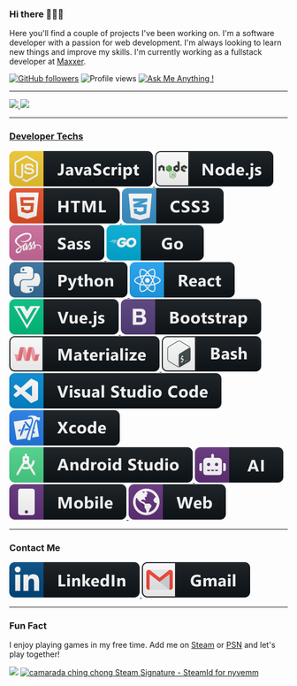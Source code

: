 ### Hi there 🦜🦜🦜

Here you'll find a couple of projects I've been working on. I'm a software developer with a passion for web development. I'm always looking to learn new things and improve my skills. I'm currently working as a fullstack developer at [Maxxer](https://maxxer.com/).

[![GitHub followers](https://img.shields.io/github/followers/nyvemm.svg?style=social&label=Follow&maxAge=2592000)](https://github.com/nyvemm?tab=followers)
![Profile views](https://gpvc.arturio.dev/nyvemm)
[![Ask Me Anything !](https://img.shields.io/badge/Ask%20me-anything-1abc9c.svg)](mailto:joaovictorsawada@gmail.com)



---

 <div>
  <a href="https://github.com/nyvemm">
  <img height="180em" src="https://github-readme-stats.vercel.app/api?username=nyvemm&show_icons=true&theme=algolia&include_all_commits=true&count_private=true"/>
  <img height="180em" src="https://github-readme-stats.vercel.app/api/top-langs/?username=nyvemm&layout=compact&langs_count=16&theme=algolia"/>
<div>
  
  ---
  
  ### Developer Techs

<p align="left" dir="auto">
  <a href="#">
   <img src="https://raw.githubusercontent.com/MikeCodesDotNET/ColoredBadges/master/svg/dev/languages/js.svg" alt="js" style="max-width: 100%;">
    <img src="https://raw.githubusercontent.com/MikeCodesDotNET/ColoredBadges/master/svg/dev/frameworks/nodejs.svg" alt="nodejs" style="max-width: 100%;">
    <img src="https://raw.githubusercontent.com/MikeCodesDotNET/ColoredBadges/master/svg/dev/languages/html.svg" alt="html" style="max-width: 100%;">
    <img src="https://raw.githubusercontent.com/MikeCodesDotNET/ColoredBadges/master/svg/dev/languages/css3.svg" alt="css3" style="max-width: 100%;">
    <img src="https://raw.githubusercontent.com/MikeCodesDotNET/ColoredBadges/master/svg/dev/languages/sass.svg" alt="sass" style="max-width: 100%;">
    <img src="https://raw.githubusercontent.com/MikeCodesDotNET/ColoredBadges/master/svg/dev/languages/go.svg" alt="go" style="max-width: 100%;">
    <img src="https://raw.githubusercontent.com/MikeCodesDotNET/ColoredBadges/master/svg/dev/languages/python.svg" alt="python" style="max-width: 100%;">
    <img src="https://raw.githubusercontent.com/MikeCodesDotNET/ColoredBadges/master/svg/dev/frameworks/react.svg" alt="react" style="max-width: 100%;">
    <img src="https://raw.githubusercontent.com/MikeCodesDotNET/ColoredBadges/master/svg/dev/frameworks/vue.svg" alt="vue" style="max-width: 100%;">
    <img src="https://raw.githubusercontent.com/MikeCodesDotNET/ColoredBadges/master/svg/dev/frameworks/bootstrap.svg" alt="bootstrap" style="max-width: 100%;">
    <img src="https://raw.githubusercontent.com/MikeCodesDotNET/ColoredBadges/master/svg/dev/frameworks/materialize.svg" alt="materialize" style="max-width: 100%;">
    <img src="https://raw.githubusercontent.com/MikeCodesDotNET/ColoredBadges/master/svg/dev/tools/bash.svg" alt="bash" style="max-width: 100%;">
    <img src="https://raw.githubusercontent.com/MikeCodesDotNET/ColoredBadges/master/svg/dev/tools/visualstudio_code.svg" alt="visualstudio_code" style="max-width: 100%;">
    <img src="https://raw.githubusercontent.com/MikeCodesDotNET/ColoredBadges/master/svg/dev/tools/xcode.svg" alt="xcode" style="max-width: 100%;">
    <img src="https://raw.githubusercontent.com/MikeCodesDotNET/ColoredBadges/master/svg/dev/tools/android_studio.svg" alt="android_studio" style="max-width: 100%;">
    <img src="https://raw.githubusercontent.com/MikeCodesDotNET/ColoredBadges/master/svg/dev/misc/ai.svg" alt="ai" style="max-width: 100%;">
    <img src="https://raw.githubusercontent.com/MikeCodesDotNET/ColoredBadges/master/svg/dev/misc/mobile.svg" alt="mobile" style="max-width: 100%;">
    <img src="https://raw.githubusercontent.com/MikeCodesDotNET/ColoredBadges/master/svg/dev/misc/web.svg" alt="web" style="max-width: 100%;">
  </a>
</p>

---

### Contact Me

<p align="left" dir="auto">
  <a href="https://www.linkedin.com/in/joaovictorsawada/">
    <img src="https://raw.githubusercontent.com/MikeCodesDotNET/ColoredBadges/master/svg/social/linkedin.svg" alt="linkedin" style="max-width: 100%;">
  </a>
  <a href="mailto:joaovictorsawada@gmail.com">
    <img src="https://raw.githubusercontent.com/MikeCodesDotNET/ColoredBadges/master/svg/social/gmail.svg" alt="gmail" style="max-width: 100%;">
  </a>

---

### Fun Fact 

I enjoy playing games in my free time. Add me on [Steam](https://steamcommunity.com/id/nyvemm/) or [PSN](https://psnprofiles.com/nyvemm) and let's play together!


<p align="left" dir="auto>
<a href="https://psnprofiles.com/nyvemm"><img src="https://card.psnprofiles.com/1/nyvemm.png" border="0"></a>
    <a href="https://www.steamidfinder.com/lookup/76561198872092556/"><img src="https://www.steamidfinder.com/signature/76561198872092556.png" alt="camarada ching chong Steam Signature - SteamId for nyvemm"/></a>
</p>
